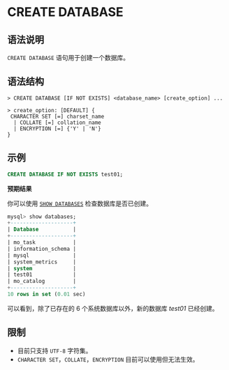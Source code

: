 # **CREATE DATABASE**

## **语法说明**

`CREATE DATABASE` 语句用于创建一个数据库。

## **语法结构**

```
> CREATE DATABASE [IF NOT EXISTS] <database_name> [create_option] ...

> create_option: [DEFAULT] {
 CHARACTER SET [=] charset_name
  | COLLATE [=] collation_name
  | ENCRYPTION [=] {'Y' | 'N'}
}
```

## **示例**

```sql
CREATE DATABASE IF NOT EXISTS test01;
```

**预期结果**

你可以使用 [`SHOW DATABASES`](../Other/SHOW-Statements/show-databases.md) 检查数据库是否已创建。

```sql
mysql> show databases;
+--------------------+
| Database           |
+--------------------+
| mo_task            |
| information_schema |
| mysql              |
| system_metrics     |
| system             |
| test01             |
| mo_catalog         |
+--------------------+
10 rows in set (0.01 sec)
```

可以看到，除了已存在的 6 个系统数据库以外，新的数据库 *test01* 已经创建。

## **限制**

- 目前只支持 `UTF-8` 字符集。
- `CHARACTER SET`，`COLLATE`，`ENCRYPTION` 目前可以使用但无法生效。
